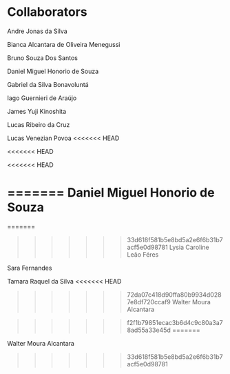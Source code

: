 # Collaborators

Andre Jonas da Silva

Bianca Alcantara de Oliveira Menegussi

Bruno Souza Dos Santos

Daniel Miguel Honorio de Souza

Gabriel da Silva Bonavoluntá

Iago Guernieri de Araújo

James Yuji Kinoshita

Lucas Ribeiro da Cruz

Lucas Venezian Povoa
<<<<<<< HEAD

<<<<<<< HEAD

<<<<<<< HEAD
 
=======
Daniel Miguel Honorio de Souza
=======
=======

>>>>>>> 33d618f581b5e8bd5a2e6f6b31b7acf5e0d98781
Lysia Caroline Leão Féres

Sara Fernandes

Tamara Raquel da Silva
<<<<<<< HEAD
>>>>>>> 72da07c418d90ffa80b9934d0287e8df720ccaf9
Walter Moura Alcantara

>>>>>>> f2f1b79851ecac3b6d4c9c80a3a78ad55a33e45d
=======

Walter Moura Alcantara


>>>>>>> 33d618f581b5e8bd5a2e6f6b31b7acf5e0d98781
